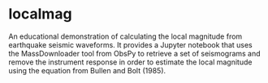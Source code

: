 # localmag
An educational demonstration of calculating the local magnitude from earthquake seismic waveforms.  It provides a Jupyter notebook that uses the MassDownloader tool from ObsPy to retrieve a set of seismograms and remove the instrument response in order to estimate the local magnitude using the equation from Bullen and Bolt (1985).
